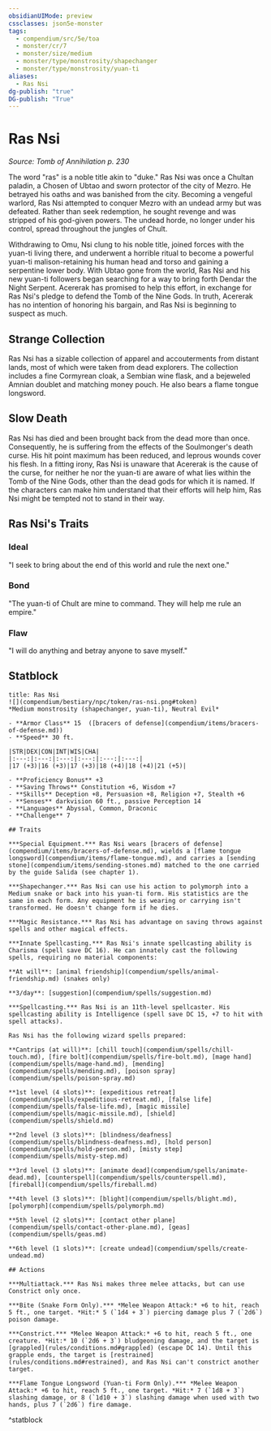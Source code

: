 ```yaml
---
obsidianUIMode: preview
cssclasses: json5e-monster
tags:
  - compendium/src/5e/toa
  - monster/cr/7
  - monster/size/medium
  - monster/type/monstrosity/shapechanger
  - monster/type/monstrosity/yuan-ti
aliases:
  - Ras Nsi
dg-publish: "true"
DG-publish: "True"
---
```

# Ras Nsi
*Source: Tomb of Annihilation p. 230*  

The word "ras" is a noble title akin to "duke." Ras Nsi was once a Chultan paladin, a Chosen of Ubtao and sworn protector of the city of Mezro. He betrayed his oaths and was banished from the city. Becoming a vengeful warlord, Ras Nsi attempted to conquer Mezro with an undead army but was defeated. Rather than seek redemption, he sought revenge and was stripped of his god-given powers. The undead horde, no longer under his control, spread throughout the jungles of Chult.

Withdrawing to Omu, Nsi clung to his noble title, joined forces with the yuan-ti living there, and underwent a horrible ritual to become a powerful yuan-ti malison-retaining his human head and torso and gaining a serpentine lower body. With Ubtao gone from the world, Ras Nsi and his new yuan-ti followers began searching for a way to bring forth Dendar the Night Serpent. Acererak has promised to help this effort, in exchange for Ras Nsi's pledge to defend the Tomb of the Nine Gods. In truth, Acererak has no intention of honoring his bargain, and Ras Nsi is beginning to suspect as much.

## Strange Collection

Ras Nsi has a sizable collection of apparel and accouterments from distant lands, most of which were taken from dead explorers. The collection includes a fine Cormyrean cloak, a Sembian wine flask, and a bejeweled Amnian doublet and matching money pouch. He also bears a flame tongue longsword.

## Slow Death

Ras Nsi has died and been brought back from the dead more than once. Consequently, he is suffering from the effects of the Soulmonger's death curse. His hit point maximum has been reduced, and leprous wounds cover his flesh. In a fitting irony, Ras Nsi is unaware that Acererak is the cause of the curse, for neither he nor the yuan-ti are aware of what lies within the Tomb of the Nine Gods, other than the dead gods for which it is named. If the characters can make him understand that their efforts will help him, Ras Nsi might be tempted not to stand in their way.

## Ras Nsi's Traits

### Ideal

"I seek to bring about the end of this world and rule the next one."

### Bond

"The yuan-ti of Chult are mine to command. They will help me rule an empire."

### Flaw

"I will do anything and betray anyone to save myself."

## Statblock

```ad-statblock
title: Ras Nsi
![](compendium/bestiary/npc/token/ras-nsi.png#token)
*Medium monstrosity (shapechanger, yuan-ti), Neutral Evil*

- **Armor Class** 15  ([bracers of defense](compendium/items/bracers-of-defense.md))
- **Speed** 30 ft.

|STR|DEX|CON|INT|WIS|CHA|
|:---:|:---:|:---:|:---:|:---:|:---:|
|17 (+3)|16 (+3)|17 (+3)|18 (+4)|18 (+4)|21 (+5)|

- **Proficiency Bonus** +3
- **Saving Throws** Constitution +6, Wisdom +7
- **Skills** Deception +8, Persuasion +8, Religion +7, Stealth +6
- **Senses** darkvision 60 ft., passive Perception 14
- **Languages** Abyssal, Common, Draconic
- **Challenge** 7

## Traits

***Special Equipment.*** Ras Nsi wears [bracers of defense](compendium/items/bracers-of-defense.md), wields a [flame tongue longsword](compendium/items/flame-tongue.md), and carries a [sending stone](compendium/items/sending-stones.md) matched to the one carried by the guide Salida (see chapter 1).

***Shapechanger.*** Ras Nsi can use his action to polymorph into a Medium snake or back into his yuan-ti form. His statistics are the same in each form. Any equipment he is wearing or carrying isn't transformed. He doesn't change form if he dies.

***Magic Resistance.*** Ras Nsi has advantage on saving throws against spells and other magical effects.

***Innate Spellcasting.*** Ras Nsi's innate spellcasting ability is Charisma (spell save DC 16). He can innately cast the following spells, requiring no material components:

**At will**: [animal friendship](compendium/spells/animal-friendship.md) (snakes only)

**3/day**: [suggestion](compendium/spells/suggestion.md)

***Spellcasting.*** Ras Nsi is an 11th-level spellcaster. His spellcasting ability is Intelligence (spell save DC 15, +7 to hit with spell attacks).

Ras Nsi has the following wizard spells prepared:

**Cantrips (at will)**: [chill touch](compendium/spells/chill-touch.md), [fire bolt](compendium/spells/fire-bolt.md), [mage hand](compendium/spells/mage-hand.md), [mending](compendium/spells/mending.md), [poison spray](compendium/spells/poison-spray.md)

**1st level (4 slots)**: [expeditious retreat](compendium/spells/expeditious-retreat.md), [false life](compendium/spells/false-life.md), [magic missile](compendium/spells/magic-missile.md), [shield](compendium/spells/shield.md)

**2nd level (3 slots)**: [blindness/deafness](compendium/spells/blindness-deafness.md), [hold person](compendium/spells/hold-person.md), [misty step](compendium/spells/misty-step.md)

**3rd level (3 slots)**: [animate dead](compendium/spells/animate-dead.md), [counterspell](compendium/spells/counterspell.md), [fireball](compendium/spells/fireball.md)

**4th level (3 slots)**: [blight](compendium/spells/blight.md), [polymorph](compendium/spells/polymorph.md)

**5th level (2 slots)**: [contact other plane](compendium/spells/contact-other-plane.md), [geas](compendium/spells/geas.md)

**6th level (1 slots)**: [create undead](compendium/spells/create-undead.md)

## Actions

***Multiattack.*** Ras Nsi makes three melee attacks, but can use Constrict only once.

***Bite (Snake Form Only).*** *Melee Weapon Attack:* +6 to hit, reach 5 ft., one target. *Hit:* 5 (`1d4 + 3`) piercing damage plus 7 (`2d6`) poison damage.

***Constrict.*** *Melee Weapon Attack:* +6 to hit, reach 5 ft., one creature. *Hit:* 10 (`2d6 + 3`) bludgeoning damage, and the target is [grappled](rules/conditions.md#grappled) (escape DC 14). Until this grapple ends, the target is [restrained](rules/conditions.md#restrained), and Ras Nsi can't constrict another target.

***Flame Tongue Longsword (Yuan-ti Form Only).*** *Melee Weapon Attack:* +6 to hit, reach 5 ft., one target. *Hit:* 7 (`1d8 + 3`) slashing damage, or 8 (`1d10 + 3`) slashing damage when used with two hands, plus 7 (`2d6`) fire damage.
```
^statblock